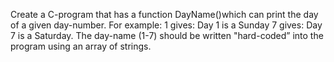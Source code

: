 Create a C-program that has a function DayName()which can print the day of a given day-number. For example: 1 gives: Day 1 is a Sunday 7 gives: Day 7 is a Saturday. The day-name (1-7) should be written "hard-coded” into the program using an array of strings.